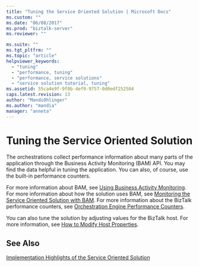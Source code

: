 ```yaml
---
title: "Tuning the Service Oriented Solution | Microsoft Docs"
ms.custom: ""
ms.date: "06/08/2017"
ms.prod: "biztalk-server"
ms.reviewer: ""

ms.suite: ""
ms.tgt_pltfrm: ""
ms.topic: "article"
helpviewer_keywords: 
  - "tuning"
  - "performance, tuning"
  - "performance, service solutions"
  - "service solution tutorial, tuning"
ms.assetid: 55ca4e9f-9f8b-4ef9-9757-0d0edf252504
caps.latest.revision: 13
author: "MandiOhlinger"
ms.author: "mandia"
manager: "anneta"
---
```

# Tuning the Service Oriented Solution
The orchestrations collect performance information about many parts of the application through the Business Activity Monitoring (BAM) API. You may find the data helpful in tuning the application. You can also, of course, use the built-in performance counters.  
  
 For more information about BAM, see [Using Business Activity Monitoring](../core/using-business-activity-monitoring.md). For more information about how the solution uses BAM, see [Monitoring the Service Oriented Solution with BAM](../core/monitoring-the-service-oriented-solution-with-bam.md). For more information about the BizTalk performance counters, see [Orchestration Engine Performance Counters](../core/orchestration-engine-performance-counters.md).  
  
 You can also tune the solution by adjusting values for the BizTalk host. For more information, see [How to Modify Host Properties](../core/how-to-modify-host-properties.md).  
  
## See Also  
 [Implementation Highlights of the Service Oriented Solution](../core/implementation-highlights-of-the-service-oriented-solution.md)
